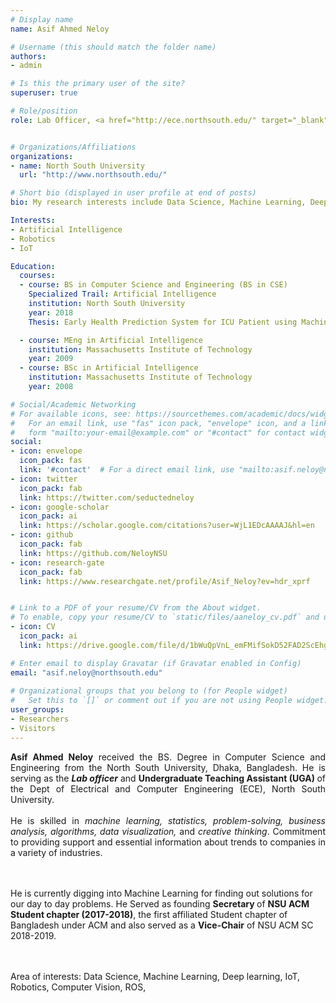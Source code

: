 ```yaml
---
# Display name
name: Asif Ahmed Neloy

# Username (this should match the folder name)
authors:
- admin

# Is this the primary user of the site?
superuser: true

# Role/position
role: Lab Officer, <a href="http://ece.northsouth.edu/" target="_blank">Department of Electrical and Computer Engineering (ECE),</a>


# Organizations/Affiliations
organizations: 
- name: North South University
  url: "http://www.northsouth.edu/"

# Short bio (displayed in user profile at end of posts)
bio: My research interests include Data Science, Machine Learning, Deep learning, IoT, Robotics, Computer Vision, ROS.

Interests:
- Artificial Intelligence
- Robotics
- IoT

Education:
  courses:
  - course: BS in Computer Science and Engineering (BS in CSE)
    Specialized Trail: Artificial Intelligence
    institution: North South University
    year: 2018
    Thesis: Early Health Prediction System for ICU Patient using Machine Learning and Cloud Computing

  - course: MEng in Artificial Intelligence
    institution: Massachusetts Institute of Technology
    year: 2009
  - course: BSc in Artificial Intelligence
    institution: Massachusetts Institute of Technology
    year: 2008

# Social/Academic Networking
# For available icons, see: https://sourcethemes.com/academic/docs/widgets/#icons
#   For an email link, use "fas" icon pack, "envelope" icon, and a link in the
#   form "mailto:your-email@example.com" or "#contact" for contact widget.
social:
- icon: envelope
  icon_pack: fas
  link: '#contact'  # For a direct email link, use "mailto:asif.neloy@northsouth.edu".
- icon: twitter
  icon_pack: fab
  link: https://twitter.com/seductedneloy
- icon: google-scholar
  icon_pack: ai
  link: https://scholar.google.com/citations?user=WjL1EDcAAAAJ&hl=en
- icon: github
  icon_pack: fab
  link: https://github.com/NeloyNSU
- icon: research-gate
  icon_pack: fab
  link: https://www.researchgate.net/profile/Asif_Neloy?ev=hdr_xprf


# Link to a PDF of your resume/CV from the About widget.
# To enable, copy your resume/CV to `static/files/aaneloy_cv.pdf` and uncomment the lines below.   
- icon: CV
  icon_pack: ai
  link: https://drive.google.com/file/d/1bWuQpVnL_emFMifSokD52FAD2ScEhgyb/view?usp=sharing

# Enter email to display Gravatar (if Gravatar enabled in Config)
email: "asif.neloy@northsouth.edu"
  
# Organizational groups that you belong to (for People widget)
#   Set this to `[]` or comment out if you are not using People widget.  
user_groups:
- Researchers
- Visitors
---
```


<p style="text-align:justify;"> <strong>Asif Ahmed Neloy</strong> received the BS. Degree in Computer Science and Engineering from the North South University, Dhaka, Bangladesh. He is serving as the <strong><i>Lab officer</strong></i> and <strong>Undergraduate Teaching Assistant (UGA) </strong> of the Dept of Electrical and Computer Engineering (ECE), North South University. <br><br>He is skilled in <i>machine learning, statistics, problem-solving, business analysis, algorithms, data visualization,</i> and <i>creative thinking</i>. Commitment to providing support and essential information about trends to companies in a variety of industries.

<br><br>He is currently digging into Machine Learning for finding out solutions for our day to day problems. He Served as founding <strong>Secretary </strong> of <strong>NSU ACM Student chapter (2017-2018)</strong>, the first affiliated Student chapter of Bangladesh under ACM and also served as a <strong>Vice-Chair</strong> of NSU ACM SC 2018-2019.

<br><br>Area of interests: Data Science, Machine Learning, Deep learning, IoT, Robotics, Computer Vision, ROS, 

</p>



  